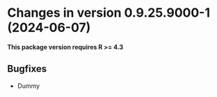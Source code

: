 




<!-- NEWS.md was auto-generated by NEWS.Rmd. Please DO NOT edit by hand!-->

# Changes in version 0.9.25.9000-1 (2024-06-07)

**This package version requires R \>= 4.3**

## Bugfixes

- Dummy
